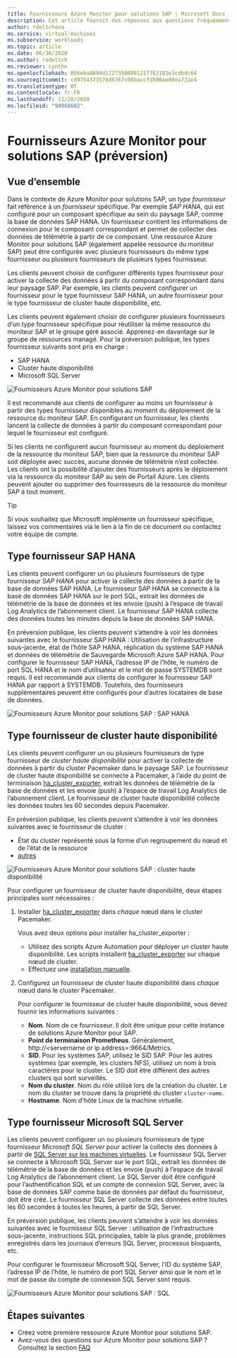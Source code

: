 ```yaml
---
title: Fournisseurs Azure Monitor pour solutions SAP | Microsoft Docs
description: Cet article fournit des réponses aux questions fréquemment posées sur Azure Monitor pour fournisseurs de solutions SAP.
author: rdeltcheva
ms.service: virtual-machines
ms.subservice: workloads
ms.topic: article
ms.date: 06/30/2020
ms.author: radeltch
ms.reviewer: cynthn
ms.openlocfilehash: 056eba8694d1727350809121f763181e3cdbdc64
ms.sourcegitcommit: cd9754373576d6767c06baccfd500ae88ea733e4
ms.translationtype: HT
ms.contentlocale: fr-FR
ms.lasthandoff: 11/20/2020
ms.locfileid: "94968602"
---
```

# <a name="azure-monitor-for-sap-solutions-providers-preview"></a>Fournisseurs Azure Monitor pour solutions SAP (préversion)

## <a name="overview"></a>Vue d’ensemble  

Dans le contexte de Azure Monitor pour solutions SAP, un *type fournisseur*  fait référence à un *fournisseur* spécifique. Par exemple *SAP HANA*, qui est configuré pour un composant spécifique au sein du paysage SAP, comme la base de données SAP HANA. Un fournisseur contient les informations de connexion pour le composant correspondant et permet de collecter des données de télémétrie à partir de ce composant. Une ressource Azure Monitor pour solutions SAP (également appelée ressource du moniteur SAP) peut être configurée avec plusieurs fournisseurs du même type fournisseur ou plusieurs fournisseurs de plusieurs types fournisseur.
   
Les clients peuvent choisir de configurer différents types fournisseur pour activer la collecte des données à partir du composant correspondant dans leur paysage SAP. Par exemple, les clients peuvent configurer un fournisseur pour le type fournisseur SAP HANA, un autre fournisseur pour le type fournisseur de cluster haute disponibilité, etc.  

Les clients peuvent également choisir de configurer plusieurs fournisseurs d’un type fournisseur spécifique pour réutiliser la même ressource du moniteur SAP et le groupe géré associé. Apprenez-en davantage sur le groupe de ressources managé. Pour la préversion publique, les types fournisseur suivants sont pris en charge :   
- SAP HANA
- Cluster haute disponibilité
- Microsoft SQL Server

![Fournisseurs Azure Monitor pour solutions SAP](./media/azure-monitor-sap/azure-monitor-providers.png)

Il est recommandé aux clients de configurer au moins un fournisseur à partir des types fournisseur disponibles au moment du déploiement de la ressource du moniteur SAP. En configurant un fournisseur, les clients lancent la collecte de données à partir du composant correspondant pour lequel le fournisseur est configuré.   

Si les clients ne configurent aucun fournisseur au moment du déploiement de la ressource du moniteur SAP, bien que la ressource du moniteur SAP soit déployée avec succès, aucune donnée de télémétrie n’est collectée. Les clients ont la possibilité d’ajouter des fournisseurs après le déploiement via la ressource du moniteur SAP au sein de Portail Azure. Les clients peuvent ajouter ou supprimer des fournisseurs de la ressource du moniteur SAP à tout moment.

> [!Tip]
> Si vous souhaitez que Microsoft implémente un fournisseur spécifique, laissez vos commentaires via le lien à la fin de ce document ou contactez votre équipe de compte.  

## <a name="provider-type-sap-hana"></a>Type fournisseur SAP HANA

Les clients peuvent configurer un ou plusieurs fournisseurs de type fournisseur *SAP HANA* pour activer la collecte des données à partir de la base de données SAP HANA. Le fournisseur SAP HANA se connecte à la base de données SAP HANA sur le port SQL, extrait les données de télémétrie de la base de données et les envoie (push) à l’espace de travail Log Analytics de l’abonnement client. Le fournisseur SAP HANA collecte des données toutes les minutes depuis la base de données SAP HANA.  

En préversion publique, les clients peuvent s’attendre à voir les données suivantes avec le fournisseur SAP HANA : Utilisation de l’infrastructure sous-jacente, état de l’hôte SAP HANA, réplication du système SAP HANA et données de télémétrie de Sauvegarde Microsoft Azure SAP HANA. Pour configurer le fournisseur SAP HANA, l’adresse IP de l’hôte, le numéro de port SQL HANA et le nom d’utilisateur et le mot de passe SYSTEMDB sont requis. Il est recommandé aux clients de configurer le fournisseur SAP HANA par rapport à SYSTEMDB. Toutefois, des fournisseurs supplémentaires peuvent être configurés pour d’autres locataires de base de données.

![Fournisseurs Azure Monitor pour solutions SAP : SAP HANA](./media/azure-monitor-sap/azure-monitor-providers-hana.png)

## <a name="provider-type-high-availability-cluster"></a>Type fournisseur de cluster haute disponibilité
Les clients peuvent configurer un ou plusieurs fournisseurs de type fournisseur de *cluster haute disponibilité* pour activer la collecte de données à partir du cluster Pacemaker dans le paysage SAP. Le fournisseur de cluster haute disponibilité se connecte à Pacemaker, à l’aide du point de terminaison [ha_cluster_exporter](https://github.com/ClusterLabs/ha_cluster_exporter), extrait les données de télémétrie de la base de données et les envoie (push) à l’espace de travail Log Analytics de l’abonnement client. Le fournisseur de cluster haute disponibilité collecte les données toutes les 60 secondes depuis Pacemaker.  

En préversion publique, les clients peuvent s’attendre à voir les données suivantes avec le fournisseur de cluster :   
 - État du cluster représenté sous la forme d’un regroupement du nœud et de l’état de la ressource 
 - [autres](https://github.com/ClusterLabs/ha_cluster_exporter/blob/master/doc/metrics.md) 

![Fournisseurs Azure Monitor pour solutions SAP : cluster haute disponibilité](./media/azure-monitor-sap/azure-monitor-providers-pacemaker-cluster.png)

Pour configurer un fournisseur de cluster haute disponibilité, deux étapes principales sont nécessaires :

1. Installer [ha_cluster_exporter](https://github.com/ClusterLabs/ha_cluster_exporter) dans *chaque* nœud dans le cluster Pacemaker.

   Vous avez deux options pour installer ha_cluster_exporter :
   
   - Utilisez des scripts Azure Automation pour déployer un cluster haute disponibilité. Les scripts installent [ha_cluster_exporter](https://github.com/ClusterLabs/ha_cluster_exporter) sur chaque nœud de cluster.  
   - Effectuez une [installation manuelle](https://github.com/ClusterLabs/ha_cluster_exporter#manual-clone--build). 

2. Configurez un fournisseur de cluster haute disponibilité dans *chaque* nœud dans le cluster Pacemaker.

   Pour configurer le fournisseur de cluster haute disponibilité, vous devez fournir les informations suivantes :
   
   - **Nom**. Nom de ce fournisseur. Il doit être unique pour cette instance de solutions Azure Monitor pour SAP.
   - **Point de terminaison Prometheus**. Généralement, http\://\<servername or ip address\>:9664/Metrics.
   - **SID**. Pour les systèmes SAP, utilisez le SID SAP. Pour les autres systèmes (par exemple, les clusters NFS), utilisez un nom à trois caractères pour le cluster. Le SID doit être différent des autres clusters qui sont surveillés.   
   - **Nom du cluster**. Nom du rôle utilisé lors de la création du cluster. Le nom du cluster se trouve dans la propriété du cluster `cluster-name`.
   - **Hostname**. Nom d'hôte Linux de la machine virtuelle.  

## <a name="provider-type-microsoft-sql-server"></a>Type fournisseur Microsoft SQL Server

Les clients peuvent configurer un ou plusieurs fournisseurs de type fournisseur *Microsoft SQL Server* pour activer la collecte des données à partir de [SQL Server sur les machines virtuelles](https://azure.microsoft.com/services/virtual-machines/sql-server/). Le fournisseur SQL Server se connecte à Microsoft SQL Server sur le port SQL, extrait les données de télémétrie de la base de données et les envoie (push) à l’espace de travail Log Analytics de l’abonnement client. Le SQL Server doit être configuré pour l’authentification SQL et un compte de connexion SQL Server, avec la base de données SAP comme base de données par défaut du fournisseur, doit être créé. Le fournisseur SQL Server collecte des données entre toutes les 60 secondes à toutes les heures, à partir de SQL Server.  

En préversion publique, les clients peuvent s’attendre à voir les données suivantes avec le fournisseur SQL Server : utilisation de l’infrastructure sous-jacente, instructions SQL principales, table la plus grande, problèmes enregistrés dans les journaux d’erreurs SQL Server, processus bloquants, etc.  

Pour configurer le fournisseur Microsoft SQL Server, l’ID du système SAP, l’adresse IP de l’hôte, le numéro de port SQL Server ainsi que le nom et le mot de passe du compte de connexion SQL Server sont requis.

![Fournisseurs Azure Monitor pour solutions SAP : SQL](./media/azure-monitor-sap/azure-monitor-providers-sql.png)

## <a name="next-steps"></a>Étapes suivantes

- Créez votre première ressource Azure Monitor pour solutions SAP.
- Avez-vous des questions sur Azure Monitor pour solutions SAP ? Consultez la section [FAQ](./azure-monitor-faq.md)
